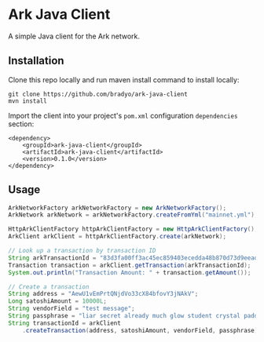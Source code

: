 # Ark Java Client

A simple Java client for the Ark network. 

## Installation

Clone this repo locally and run maven install command to install locally:

```
git clone https://github.com/bradyo/ark-java-client
mvn install
```

Import the client into your project's `pom.xml` configuration `dependencies` 
section:

```
<dependency>
    <groupId>ark-java-client</groupId>
    <artifactId>ark-java-client</artifactId>
    <version>0.1.0</version>
</dependency>
```

## Usage

```java
ArkNetworkFactory arkNetworkFactory = new ArkNetworkFactory();
ArkNetwork arkNetwork = arkNetworkFactory.createFromYml("mainnet.yml");

HttpArkClientFactory httpArkClientFactory = new HttpArkClientFactory();
ArkClient arkClient = httpArkClientFactory.create(arkNetwork);

// Look up a transaction by transaction ID
String arkTransactionId = "83d3fa00ff3ac45ec859403ecedda48b870d73d9eeaddc34a6a8b79556141f43";
Transaction transaction = arkClient.getTransaction(arkTransactionId);
System.out.println("Transaction Amount: " + transaction.getAmount());

// Create a transaction
String address = "AewU1vEmPrtQNjdVo33cX84bfovY3jNAkV";
Long satoshiAmount = 10000L;
String vendorField = "test message";
String passphrase = "liar secret already much glow student crystal paddle ...";
String transactionId = arkClient
    .createTransaction(address, satoshiAmount, vendorField, passphrase);
```

